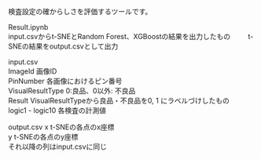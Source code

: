 検査設定の確からしさを評価するツールです。
  
Result.ipynb  
input.csvからt-SNEとRandom Forest、XGBoostの結果を出力したもの   　　
t-SNEの結果をoutput.csvとして出力　　

input.csv  
ImageId 画像ID  
PinNumber 各画像におけるピン番号  
VisualResultType  0:良品、0以外: 不良品    
Result  VisualResultTypeから良品・不良品を0, 1 にラベルづけしたもの  
logic1 - logic10  各検査の計測値  

output.csv
x t-SNEの各点のx座標  
y t-SNEの各点のy座標  
それ以降の列はinput.csvに同じ  

